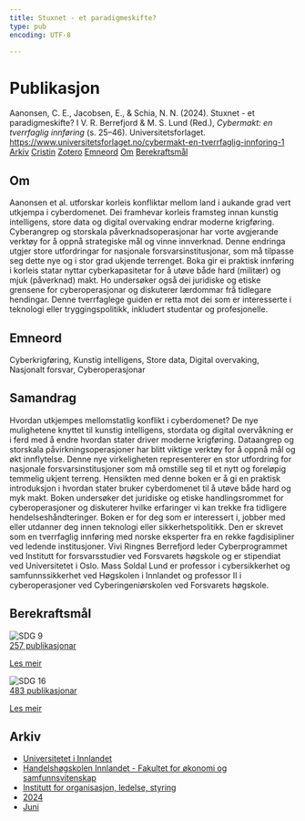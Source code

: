 ```yaml
---
title: Stuxnet - et paradigmeskifte?
type: pub
encoding: UTF-8

---
```

<h1>Publikasjon</h1>
<article id="csl-bib-container-Y3LK8EWJ" class="csl-bib-container">
  <div class="csl-bib-body"> <div class="csl-entry">Aanonsen, C. E., Jacobsen, E., &#38; Schia, N. N. (2024). Stuxnet - et paradigmeskifte? I V. R. Berrefjord &#38; M. S. Lund (Red.), <i>Cybermakt: en tverrfaglig innføring</i> (s. 25–46). Universitetsforlaget. <a href="https://www.universitetsforlaget.no/cybermakt-en-tverrfaglig-innforing-1">https://www.universitetsforlaget.no/cybermakt-en-tverrfaglig-innforing-1</a></div> </div>
  <div class="csl-bib-buttons">
    <a href="#taxonomy-article-Y3LK8EWJ" alt="archive" class="csl-bib-button">Arkiv</a>
    <a href="https://app.cristin.no/results/show.jsf?id=2279123" alt="Cristin" class="csl-bib-button">Cristin</a>
    <a href="http://zotero.org/groups/5881554/items/Y3LK8EWJ" alt="Zotero" class="csl-bib-button">Zotero</a>
    <a href="#keywords-article-Y3LK8EWJ" alt="keywords" class="csl-bib-button">Emneord</a>
    <a href="#about-article-Y3LK8EWJ" alt="about_pub" class="csl-bib-button">Om</a>
    <a href="#sdg-article-Y3LK8EWJ" alt="sdg" class="csl-bib-button">Berekraftsmål</a>
  </div>
  <div id="csl-bib-meta-container-Y3LK8EWJ"></div>
</article>
<div id="csl-bib-meta-Y3LK8EWJ" class="csl-bib-meta">
  <article id="about-article-Y3LK8EWJ" class="about_pub-article">
    <h1>Om</h1>
    Aanonsen et al. utforskar korleis konfliktar mellom land i aukande grad vert utkjempa i cyberdomenet. Dei framhevar korleis framsteg innan kunstig intelligens, store data og digital overvaking endrar moderne krigføring. Cyberangrep og storskala påverknadsoperasjonar har vorte avgjerande verktøy for å oppnå strategiske mål og vinne innverknad. Denne endringa utgjer store utfordringar for nasjonale forsvarsinstitusjonar, som må tilpasse seg dette nye og i stor grad ukjende terrenget. Boka gir ei praktisk innføring i korleis statar nyttar cyberkapasitetar for å utøve både hard (militær) og mjuk (påverknad) makt. Ho undersøker også dei juridiske og etiske grensene for cyberoperasjonar og diskuterer lærdommar frå tidlegare hendingar. Denne tverrfaglege guiden er retta mot dei som er interesserte i teknologi eller tryggingspolitikk, inkludert studentar og profesjonelle.
  </article>
  <article id="keywords-article-Y3LK8EWJ" class="keywords-article">
    <h1>Emneord</h1>
    Cyberkrigføring, Kunstig intelligens, Store data, Digital overvaking, Nasjonalt forsvar, Cyberoperasjonar
  </article>
  <article id="abstract-article-Y3LK8EWJ" class="abstract-article">
    <h1>Samandrag</h1>
    Hvordan utkjempes mellomstatlig konflikt i cyberdomenet? De nye mulighetene knyttet til kunstig intelligens, stordata og digital overvåkning er i ferd med å endre hvordan stater driver moderne krigføring. Dataangrep og storskala påvirkningsoperasjoner har blitt viktige verktøy for å oppnå mål og økt innflytelse. Denne nye virkeligheten representerer en stor utfordring for nasjonale forsvarsinstitusjoner som må omstille seg til et nytt og foreløpig temmelig ukjent terreng. Hensikten med denne boken er å gi en praktisk introduksjon i hvordan stater bruker cyberdomenet til å utøve både hard og myk makt. Boken undersøker det juridiske og etiske handlingsrommet for cyberoperasjoner og diskuterer hvilke erfaringer vi kan trekke fra tidligere hendelseshåndteringer. Boken er for deg som er interessert i, jobber med eller utdanner deg innen teknologi eller sikkerhetspolitikk. Den er skrevet som en tverrfaglig innføring med norske eksperter fra en rekke fagdisipliner ved ledende institusjoner. Vivi Ringnes Berrefjord leder Cyberprogrammet ved Institutt for forsvarsstudier ved Forsvarets høgskole og er stipendiat ved Universitetet i Oslo. Mass Soldal Lund er professor i cybersikkerhet og samfunnssikkerhet ved Høgskolen i Innlandet og professor II i cyberoperasjoner ved Cyberingeniørskolen ved Forsvarets høgskole.
  </article>
  <article id="sdg-article-Y3LK8EWJ" class="sdg-article">
    <h1>Berekraftsmål</h1>
    <div class="sdg-container"><div id="sdg9" class="sdg">
        <img src="{{< params subfolder >}}images/sdg/sdg09_nn.png" class="image" alt="SDG 9">
        <div class="sdg-overlay">
          <a href="{{< params subfolder >}}nn/archive/?sdg=9#archive" class="sdg-publication-count"><span>257</span> publikasjonar</a>
          <p><a href="https://fn.no/om-fn/fns-baerekraftsmaal/industri-innovasjon-og-infrastruktur?lang=nno-NO" class="sdg-read-more">Les meir</a></p>
        </div>
      </div> <div id="sdg16" class="sdg">
        <img src="{{< params subfolder >}}images/sdg/sdg16_nn.png" class="image" alt="SDG 16">
        <div class="sdg-overlay">
          <a href="{{< params subfolder >}}nn/archive/?sdg=16#archive" class="sdg-publication-count"><span>483</span> publikasjonar</a>
          <p><a href="https://fn.no/om-fn/fns-baerekraftsmaal/fred-rettferdighet-og-velfungerende-institusjoner?lang=nno-NO" class="sdg-read-more">Les meir</a></p>
        </div>
      </div></div>
  </article>
  <article id="taxonomy-article-Y3LK8EWJ" class="taxonomy-article">
    <h1>Arkiv</h1>
    <ul>
      <li><a href="{{< params subfolder >}}nn/archive/?key=3DCRN523">Universitetet i Innlandet</a></li>
      <li><a href="{{< params subfolder >}}nn/archive/?key=DU8Q9LN9">Handelshøgskolen Innlandet - Fakultet for økonomi og samfunnsvitenskap</a></li>
      <li><a href="{{< params subfolder >}}nn/archive/?key=4LUWR3ZM">Institutt for organisasjon, ledelse, styring</a></li>
      <li><a href="{{< params subfolder >}}nn/archive/?key=TY5PNNUR">2024</a></li>
      <li><a href="{{< params subfolder >}}nn/archive/?key=VC24SS6H">Juni</a></li>
    </ul>
  </article>
</div>
